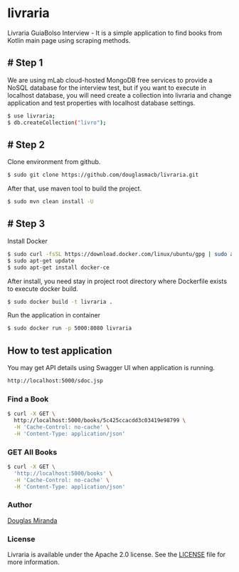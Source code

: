 # livraria
Livraria GuiaBolso Interview - It is a simple application to find books from Kotlin main page using scraping methods.

## # Step 1

We are using mLab cloud-hosted MongoDB free services to provide a NoSQL database for the interview test, but if you want to execute in localhost database, you will need create a collection into livraria and change application and test properties with localhost database settings.

```bash
$ use livraria;
$ db.createCollection("livro");
```

## # Step 2

Clone environment from github.

```bash
$ sudo git clone https://github.com/douglasmacb/livraria.git
```

After that, use maven tool to build the project.

```bash
$ sudo mvn clean install -U
```

## # Step 3

Install Docker

```bash
$ sudo curl -fsSL https://download.docker.com/linux/ubuntu/gpg | sudo apt-key add -
$ sudo apt-get update
$ sudo apt-get install docker-ce
```

After install, you need stay in project root directory where Dockerfile exists to execute docker build.

```bash
$ sudo docker build -t livraria .
```
Run the application in container

```bash
$ sudo docker run -p 5000:8080 livraria
```

## How to test application

You may get API details using Swagger UI when application is running.
```bash
http://localhost:5000/sdoc.jsp
```

### Find a Book
```bash
$ curl -X GET \
  http://localhost:5000/books/5c425ccacdd3c03419e98799 \
  -H 'Cache-Control: no-cache' \
  -H 'Content-Type: application/json' 
```

### GET All Books
```bash
$ curl -X GET \
  'http://localhost:5000/books' \
  -H 'Cache-Control: no-cache' \
  -H 'Content-Type: application/json' 
  ```
  
### Author
[Douglas Miranda](https://github.com/douglasmacb)

### License
Livraria is available under the Apache 2.0 license. See the [LICENSE](./LICENSE) file for more information.
